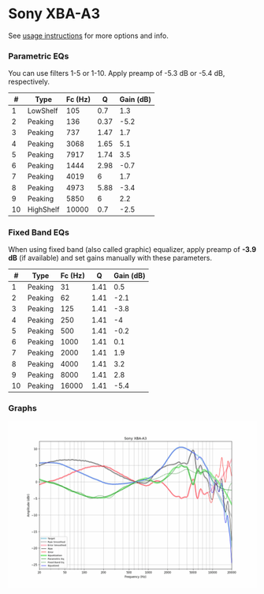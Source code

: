 # Sony XBA-A3
See [usage instructions](https://github.com/jaakkopasanen/AutoEq#usage) for more options and info.

### Parametric EQs
You can use filters 1-5 or 1-10. Apply preamp of -5.3 dB or -5.4 dB, respectively.

|   # | Type      |   Fc (Hz) |    Q |   Gain (dB) |
|-----|-----------|-----------|------|-------------|
|   1 | LowShelf  |       105 | 0.7  |         1.3 |
|   2 | Peaking   |       136 | 0.37 |        -5.2 |
|   3 | Peaking   |       737 | 1.47 |         1.7 |
|   4 | Peaking   |      3068 | 1.65 |         5.1 |
|   5 | Peaking   |      7917 | 1.74 |         3.5 |
|   6 | Peaking   |      1444 | 2.98 |        -0.7 |
|   7 | Peaking   |      4019 | 6    |         1.7 |
|   8 | Peaking   |      4973 | 5.88 |        -3.4 |
|   9 | Peaking   |      5850 | 6    |         2.2 |
|  10 | HighShelf |     10000 | 0.7  |        -2.5 |

### Fixed Band EQs
When using fixed band (also called graphic) equalizer, apply preamp of **-3.9 dB** (if available) and set gains manually with these parameters.

|   # | Type    |   Fc (Hz) |    Q |   Gain (dB) |
|-----|---------|-----------|------|-------------|
|   1 | Peaking |        31 | 1.41 |         0.5 |
|   2 | Peaking |        62 | 1.41 |        -2.1 |
|   3 | Peaking |       125 | 1.41 |        -3.8 |
|   4 | Peaking |       250 | 1.41 |        -4   |
|   5 | Peaking |       500 | 1.41 |        -0.2 |
|   6 | Peaking |      1000 | 1.41 |         0.1 |
|   7 | Peaking |      2000 | 1.41 |         1.9 |
|   8 | Peaking |      4000 | 1.41 |         3.2 |
|   9 | Peaking |      8000 | 1.41 |         2.8 |
|  10 | Peaking |     16000 | 1.41 |        -5.4 |

### Graphs
![](./Sony%20XBA-A3.png)
